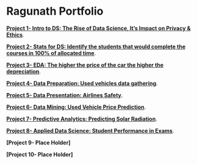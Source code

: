# Ragunath Portfolio
**[Project 1- Intro to DS: The Rise of Data Science, It’s Impact on Privacy & Ethics](https://github.com/11leven/portfolio/tree/gh-pages/Project%206)**.

**[Project 2- Stats for DS: Identify the students that would complete the courses in 100% of allocated time](https://github.com/11leven/portfolio/tree/gh-pages/Project%207)**.

**[Project 3- EDA: The higher the price of the car the higher the depreciation](https://github.com/11leven/portfolio/tree/gh-pages/Project%203)**.

**[Project 4- Data Preparation: Used vehicles data gathering](https://github.com/11leven/portfolio/tree/gh-pages/Project%202)**.

**[Project 5- Data Presentation: Airlines Safety](https://github.com/11leven/portfolio/tree/gh-pages/Project%205)**.

**[Project 6- Data Mining: Used Vehicle Price Prediction](https://github.com/11leven/portfolio/tree/gh-pages/Project%201)**.

**[Project 7- Predictive Analytics: Predicting Solar Radiation](https://github.com/11leven/portfolio/tree/gh-pages/Project%204)**.

**[Project 8- Applied Data Science: Student Performance in Exams](https://github.com/11leven/portfolio/tree/gh-pages/DSC%20680)**.

**[Project 9- Place Holder]**

**[Project 10- Place Holder]**



